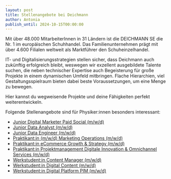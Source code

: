 ```yaml
---
layout: post
title: Stellenangebote bei Deichmann 
author: Antonia
publish_until: 2024-10-15T00:00:00
---
```


Mit über 48.000 MitarbeiterInnen in 31 Ländern ist die DEICHMANN SE die Nr. 1 im europäischen Schuhhandel. Das Familienunternehmen prägt mit über 4.600 Filialen weltweit als Marktführer den Schuheinzelhandel.

IT- und Digitalisierungsstrategien stellen sicher, dass Deichmann auch zukünftig erfolgreich bleibt, weswegen wir exzellent ausgebildete Talente suchen, die neben technischer Expertise auch Begeisterung für große Projekte in einem dynamischen Umfeld mitbringen. Flache Hierarchien, viel Gestaltungsspielraum bieten dabei beste Voraussetzungen, um eine Menge zu bewegen. 

Hier kannst du wegweisende Projekte und deine Fähigkeiten perfekt weiterentwickeln. 

Folgende Stellenangebote sind für Physiker:innen besonders interessant: 

* [Junior Digital Marketer Paid Social (m/w/d)](https://www.deichmann-karriere.de/jobs/2024-22907/)
* [Junior Data Analyst (m/w/d)](https://www.deichmann-karriere.de/jobs/2024-22829/)
* [Junior Data Engineer (m/w/d)](https://www.deichmann-karriere.de/jobs/2024-22830/)
* [Praktikant:in (m/w/d) Marketing Operations (m/w/d)](https://www.deichmann-karriere.de/jobs/2024-22911/)
* [Praktikant:in eCommerce Growth & Strategy (m/w/d)](https://www.deichmann-karriere.de/jobs/2022-9845/)
* [Praktikant:in Projektmanagement Digitale Innovation & Omnichannel Services (m/w/d)](https://www.deichmann-karriere.de/jobs/2023-16771/)
* [Werkstudent:in Content Manager (m/w/d)](https://www.deichmann-karriere.de/jobs/2024-22838/)
* [Werkstudent:in Digital Content (m/w/d)](https://www.deichmann-karriere.de/jobs/2024-22682/)
* [Werkstudent:in Digital Platform PIM (m/w/d)](https://www.deichmann-karriere.de/jobs/2023-17231/)
 